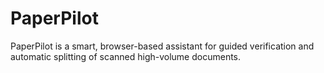 # PaperPilot
PaperPilot is a smart, browser-based assistant for guided verification and automatic splitting of scanned high-volume documents.
